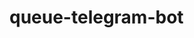 # queue-telegram-bot

<!-- https://docs.google.com/document/d/1IRDkZ1_x7HtzHj8-TqcKiel5vHTuCX1spIWOSR8Ne4k/edit

commands:
✅ add_teacher - vika
✅ add_subject - vika
✅ delete_teacher - vika
✅ delete_subject - vika

✅create_queueu - vitalik
✅clear_queue - vitalik
✅delete_queue - vitalik
sign_up (optional poz arg) - vitalik
sign_out - vitalik

show_needed_queue - dima
show_current_student(nearest_future) - dima
next (queue to next student) - dima

all_teachers
all_subjects
all_students


start, help, end, menu-->
